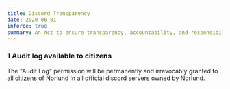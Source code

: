 ```yaml
---
title: Discord Transparency
date: 2020-06-01
inforce: true
summary: An Act to ensure transparency, accountability, and responsibility from His Majesty's Government.
---
```


### 1 Audit log available to citizens

The "Audit Log" permission will be permanently and irrevocably granted to all citizens of Norlund in all official discord servers owned by Norlund.
